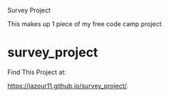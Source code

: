 Survey Project

This makes up 1 piece of my free code camp project
# survey_project

Find This Project at:

 https://jazour11.github.io/survey_project/.
